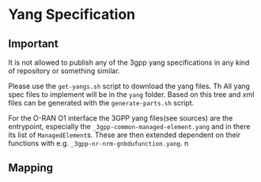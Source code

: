 # Yang Specification

## Important

It is not allowed to publish any of the 3gpp yang specifications in any kind of repository or something similar.


Please use the ```get-yangs.sh```  script to download the yang files. Th
All yang spec files to implement will be in the ```yang``` folder. Based on this tree and xml files can be generated with the ```generate-parts.sh``` script.

For the O-RAN O1 interface the 3GPP yang files(see sources) are the entrypoint, especially the ```_3gpp-common-managed-element.yang``` and in there its list of ```ManagedElement```s. These are then extended dependent on their functions with e.g. ```_3gpp-nr-nrm-gnbdufunction.yang```.
n


## Mapping

